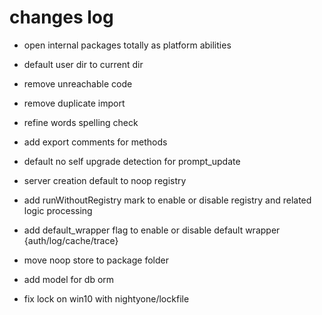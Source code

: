 # changes log

- open internal packages totally as platform abilities

- default user dir to current dir

- remove unreachable code

- remove duplicate import

- refine words spelling check

- add export comments for methods

- default no self upgrade detection for prompt_update

- server creation default to noop registry

- add runWithoutRegistry mark to enable or disable registry and related logic processing

- add default_wrapper flag to enable or disable default wrapper {auth/log/cache/trace}

- move noop store to package folder

- add model for db orm

- fix lock on win10 with nightyone/lockfile